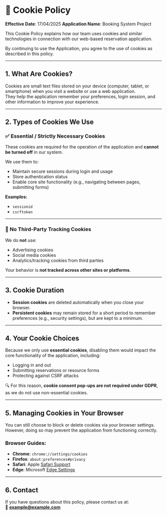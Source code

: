 # 🍪 Cookie Policy

**Effective Date**: 17/04/2025
**Application Name**: Booking System Project 

This Cookie Policy explains how our team uses cookies and similar technologies in connection with our web-based reservation application.

By continuing to use the Application, you agree to the use of cookies as described in this policy.

---

## 1. What Are Cookies?

Cookies are small text files stored on your device (computer, tablet, or smartphone) when you visit a website or use a web application.  
They help the application remember your preferences, login session, and other information to improve your experience.

---

## 2. Types of Cookies We Use

### ✅ Essential / Strictly Necessary Cookies

These cookies are required for the operation of the application and **cannot be turned off** in our system.

We use them to:

- Maintain secure sessions during login and usage  
- Store authentication status  
- Enable core site functionality (e.g., navigating between pages, submitting forms)

**Examples:**

- `sessionid`  
- `csrftoken`

---

### 🚫 No Third-Party Tracking Cookies

We do **not** use:

- Advertising cookies  
- Social media cookies  
- Analytics/tracking cookies from third parties  

Your behavior is **not tracked across other sites or platforms**.

---

## 3. Cookie Duration

- **Session cookies** are deleted automatically when you close your browser.  
- **Persistent cookies** may remain stored for a short period to remember preferences (e.g., security settings), but are kept to a minimum.

---

## 4. Your Cookie Choices

Because we only use **essential cookies**, disabling them would impact the core functionality of the application, including:

- Logging in and out  
- Submitting reservations or resource forms  
- Protecting against CSRF attacks

🔍 For this reason, **cookie consent pop-ups are not required under GDPR**, as we do not use non-essential cookies.

---

## 5. Managing Cookies in Your Browser

You can still choose to block or delete cookies via your browser settings. However, doing so may prevent the application from functioning correctly.

### Browser Guides:

- **Chrome**: `chrome://settings/cookies`  
- **Firefox**: `about:preferences#privacy`  
- **Safari**: Apple [Safari Support](https://support.apple.com/safari)  
- **Edge**: Microsoft [Edge Settings](https://support.microsoft.com/microsoft-edge)

---

## 6. Contact

If you have questions about this policy, please contact us at:  
📧 **example@example.com**

